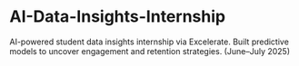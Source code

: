 # AI-Data-Insights-Internship
AI-powered student data insights internship via Excelerate. Built predictive models to uncover engagement and retention strategies. (June–July 2025)
